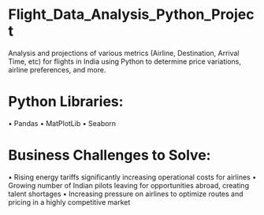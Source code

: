 # Flight_Data_Analysis_Python_Project
Analysis and projections of various metrics (Airline, Destination, Arrival Time, etc) for flights in India using Python to determine price variations, airline preferences, and more. 

# Python Libraries:
• Pandas
• MatPlotLib
• Seaborn

# Business Challenges to Solve: 
• Rising energy tariffs significantly increasing operational costs for airlines
• Growing number of Indian pilots leaving for opportunities abroad, creating talent shortages
• Increasing pressure on airlines to optimize routes and pricing in a highly competitive market
